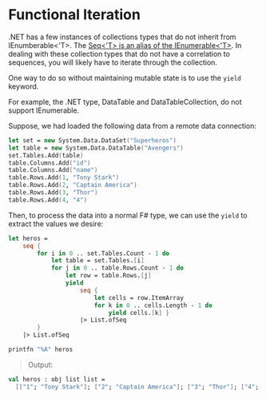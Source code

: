 # Functional Iteration

.NET has a few instances of collections types that do not inherit from IEnumberable<'T>.  The [Seq<'T> is an alias of the IEnumerable<'T>](https://docs.microsoft.com/en-us/dotnet/fsharp/language-reference/sequences).  In dealing with these collection types that do not have a correlation to sequences, you will likely have to iterate through the collection.

One way to do so without maintaining mutable state is to use the `yield` keyword.

For example, the .NET type, DataTable and DataTableCollection, do not support IEnumerable.

Suppose, we had loaded the following data from a remote data connection:

```fsharp
let set = new System.Data.DataSet("Superheros")
let table = new System.Data.DataTable("Avengers")
set.Tables.Add(table)
table.Columns.Add("id")
table.Columns.Add("name")
table.Rows.Add(1, "Tony Stark")
table.Rows.Add(2, "Captain America")
table.Rows.Add(3, "Thor")
table.Rows.Add(4, "4")
```


Then, to process the data into a normal F# type, we can use the `yield` to extract the values we desire:


```fsharp
let heros = 
    seq { 
        for i in 0 .. set.Tables.Count - 1 do 
            let table = set.Tables.[i]
            for j in 0 .. table.Rows.Count - 1 do
                let row = table.Rows.[j]
                yield 
                    seq { 
                        let cells = row.ItemArray
                        for k in 0 .. cells.Length - 1 do
                            yield cells.[k] }
                    |> List.ofSeq
        }
    |> List.ofSeq

printfn "%A" heros
```


> Output:
```fsharp
val heros : obj list list =
  [["1"; "Tony Stark"]; ["2"; "Captain America"]; ["3"; "Thor"]; ["4"; "4"]]
```
